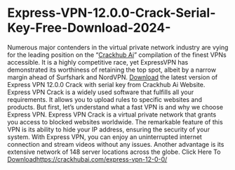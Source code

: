 # Express-VPN-12.0.0-Crack-Serial-Key-Free-Download-2024-
Numerous major contenders in the virtual private network industry are vying for the leading position on the “[Crackhub Ai](https://crackhubai.com/express-vpn-12-0-0/)” compilation of the finest VPNs accessible. It is a highly competitive race, yet ExpressVPN has demonstrated its worthiness of retaining the top spot, albeit by a narrow margin ahead of Surfshark and NordVPN.
[Download](https://crackhubai.com/express-vpn-12-0-0/) the latest version of Express VPN 12.0.0 Crack with serial key from Crackhub Ai Website. Express VPN Crack is a widely used software that fulfills all your requirements. It allows you to upload rules to specific websites and products. But first, let’s understand what a fast VPN is and why we choose Express VPN. Express VPN Crack is a virtual private network that grants you access to blocked websites worldwide. The remarkable feature of this VPN is its ability to hide your IP address, ensuring the security of your system. With Express VPN, you can enjoy an uninterrupted internet connection and stream videos without any issues. Another advantage is its extensive network of 148 server locations across the globe.
Click Here To [Download](https://crackhubai.com/express-vpn-12-0-0/)https://crackhubai.com/express-vpn-12-0-0/
